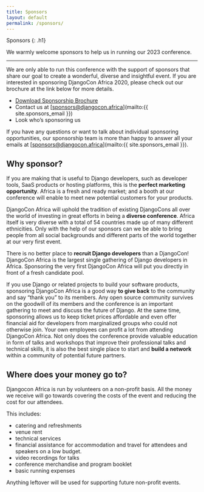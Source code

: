 ```yaml
---
title: Sponsors
layout: default
permalink: /sponsors/
---
```

Sponsors
{: .h1}

We warmly welcome sponsors to help us in running our 2023 conference. 

---

We are only able to run this conference with the support of sponsors that share our goal to create a wonderful, diverse and insightful event. If you are interested in sponsoring DjangoCon Africa 2020, please check out our brochure at the link below for more details.

- [Download Sponsorship Brochure](#)
- Contact us at [sponsors@djangocon.africa](mailto:{{ site.sponsors_email }})
- Look who’s sponsoring us

If you have any questions or want to talk about individual sponsoring opportunities, our sponsorship team is more than happy to answer all your emails at [sponsors@djangocon.africa](mailto:{{ site.sponsors_email }}).

## Why sponsor?
If you are making that is useful to Django developers, such as developer tools, SaaS products or hosting platforms, this is the **perfect marketing opportunity**. Africa is a fresh and ready market; and a booth at our conference will enable to meet new potential customers for your products.

DjangoCon Africa will uphold the tradition of existing DjangoCons all over the world of investing in great efforts in being a **diverse conference**. Africa itself is very diverse with a total of 54 countries made up of many different ethnicities. Only with the help of our sponsors can we be able to bring people from all social backgrounds and different parts of the world together at our very first event.

There is no better place to **recruit Django developers** than a DjangoCon! DjangoCon Africa is the largest single gathering of Django developers in Africa. Sponsoring the very first DjangoCon Africa will put you directly in front of a fresh candidate pool.

If you use Django or related projects to build your software products, sponsoring DjangoCon Africa is a good way **to give back** to the community and say “thank you” to its members. Any open source community survives on the goodwill of its members and the conference is an important gathering to  meet and discuss the future of Django. At the same time, sponsoring allows us to keep ticket prices affordable and even offer financial aid for developers from marginalized groups who could not otherwise join.
Your own employees can profit a lot from attending DjangoCon Africa. Not only does the conference provide valuable education in form of talks and workshops that improve their professional talks and technical skills, it is also the best single place to start and **build a network** within a community of potential future partners. 

## Where does your money go to?
Djangocon Africa is run by volunteers on a non-profit basis. All the money we receive will go towards covering the costs of the event and reducing the cost for our attendees. 

This includes:
- catering and refreshments
- venue rent
- technical services
- financial assistance for accommodation and travel for attendees and speakers on a low budget.
- video recordings for talks
- conference merchandise and program booklet
- basic running expenses

Anything leftover will be used for supporting future non-profit events.
